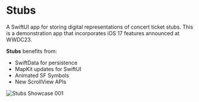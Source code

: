 # Stubs
A SwiftUI app for storing digital representations of concert ticket stubs. This is a demonstration app that incorporates iOS 17 features announced at WWDC23.

<b>Stubs</b> benefits from:
* SwiftData for persistence
* MapKit updates for SwiftUI
* Animated SF Symbols
* New ScrollView APIs

![‎Stubs Showcase ‎001](https://github.com/bodhichristian/Stubs/assets/110639779/0b7cf0d7-3f69-4f87-8113-dc2aca5c61bf)
